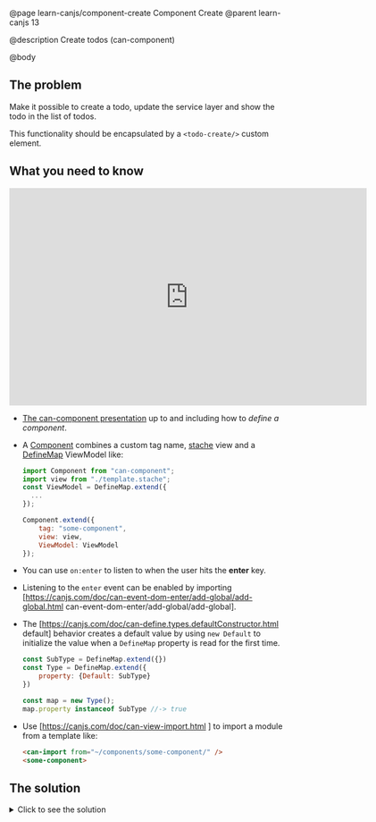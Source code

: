 @page learn-canjs/component-create Component Create
@parent learn-canjs 13

@description Create todos (can-component)

@body


## The problem

Make it possible to create a todo, update the service layer
and show the todo in the list of todos.

This functionality should be encapsulated by a `<todo-create/>`
custom element.

## What you need to know

<iframe src="https://docs.google.com/presentation/d/e/2PACX-1vTpcn0do6Pu8REHxzp5HJkFoQgHqbdhXugio4UPUTPWGOZwi5Bbj9PIeVwCqew5MQ2kRKzjvicoZLdG/embed?start=false&loop=false&delayms=3000#slide=4" frameborder="0" width="640" height="389" allowfullscreen="true" mozallowfullscreen="true" webkitallowfullscreen="true"></iframe>

- [The can-component presentation](https://docs.google.com/presentation/d/1CQbgIZScZjz6p-JvnITNrBYPmErJnvobwXUsbBU_0qo/edit?usp=sharing#slide=4) up to and including how to _define a component_.
- A [Component](https://canjs.com/doc/can-component.html) combines a custom tag name, [stache](https://canjs.com/doc/can-stache.html) view and a [DefineMap](https://canjs.com/doc/can-define/map/map.html) ViewModel like:

  ```js
  import Component from "can-component";
  import view from "./template.stache";
  const ViewModel = DefineMap.extend({
    ...      
  });

  Component.extend({
      tag: "some-component",
      view: view,
      ViewModel: ViewModel
  });
  ```

- You can use `on:enter` to listen to when the user hits the __enter__ key.
- Listening to the `enter` event can be enabled by importing [https://canjs.com/doc/can-event-dom-enter/add-global/add-global.html can-event-dom-enter/add-global/add-global].
- The [https://canjs.com/doc/can-define.types.defaultConstructor.html default] behavior creates a default value by using `new Default` to initialize the value when
a `DefineMap` property is read for the first time.

  ```js
  const SubType = DefineMap.extend({})
  const Type = DefineMap.extend({
      property: {Default: SubType}
  })

  const map = new Type();
  map.property instanceof SubType //-> true
  ```

- Use [https://canjs.com/doc/can-view-import.html <can-import>] to import a module from a template like:

  ```html
  <can-import from="~/components/some-component/" />
  <some-component>
  ```



## The solution

<details>
<summary>Click to see the solution</summary>

Create _components/todo-create/todo-create.js_ as follows:

@sourceref ./todo-create.js

Update _index.stache_ to the following:

@sourceref ./index.html
@highlight 2,6,only

</details>
